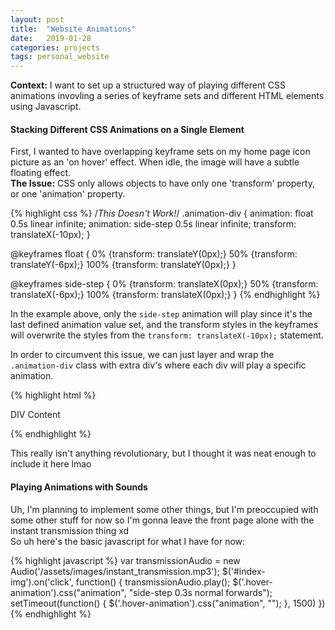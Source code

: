 ```yaml
---
layout: post
title:  "Website Animations"
date:   2019-01-28
categories: projects
tags: personal_website
---
```


<b>Context:</b> I want to set up a structured way of playing different CSS animations invovling a series of keyframe sets and different HTML elements using Javascript.

#### Stacking Different CSS Animations on a Single Element
First, I wanted to have overlapping keyframe sets on my home page icon picture as an 'on hover' effect. When idle, the image will have a subtle floating effect.  
<b>The Issue:</b> CSS only allows objects to have only one 'transform' property, or one 'animation' property.

{% highlight css %}
/*This Doesn't Work!*/
.animation-div {
  animation: float 0.5s linear infinite;
  animation: side-step 0.5s linear infinite;
  transform: translateX(-10px);
}

@keyframes float {
	0% {transform: translateY(0px);}
	50% {transform: translateY(-6px);}
	100% {transform: translateY(0px);}
}

@keyframes side-step {
	0% {transform: translateX(0px);}
	50% {transform: translateX(-6px);}
	100% {transform: translateX(0px);}
}
{% endhighlight %}

In the example above, only the `side-step` animation will play since it's the last defined animation value set, and the transform styles in the keyframes will overwrite the styles from the `transform: translateX(-10px);` statement.

In order to circumvent this issue, we can just layer and wrap the `.animation-div` class with extra div's where each div will play a specific animation.

{% highlight html %}
<div class='float-container'>
  <div class='side-step-container'>
	<div class='.animation-div'> DIV Content</div>
  </div>
</div>

<style>
  .float-container {
	animation: float 0.5s linear infinite;
  }
  .side-step {
	animation: side-step 0.5s linear infinite;
  }
  .animation-div {
    transform: translateX(-10px);
  }
</style>
{% endhighlight %}

This really isn't anything revolutionary, but I thought it was neat enough to include it here lmao

#### Playing Animations with Sounds
Uh, I'm planning to implement some other things, but I'm preoccupied with some other stuff for now so I'm gonna leave the front page alone with the instant transmission thing xd  
So uh here's the basic javascript for what I have for now:

{% highlight javascript %}
var transmissionAudio = new Audio('/assets/images/instant_transmission.mp3');
$('#index-img').on('click', function() {
  transmissionAudio.play();
  $('.hover-animation').css("animation", "side-step 0.3s normal forwards");
  setTimeout(function() {
    $('.hover-animation').css("animation", "");
  }, 1500)
})
{% endhighlight %}